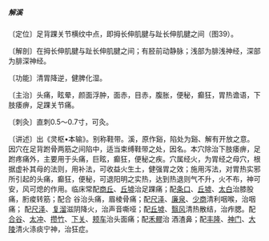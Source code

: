 ##### 解溪

〔定位〕足背踝关节横纹中点，即拇长伸肌腱与趾长伸肌腱之间（图39）。
 
〔解剖〕在拇长伸肌腱与趾长伸肌腱之间；有胫前动静脉；浅部为腓浅神经，深部为腓深神经。

〔功能〕清胃降逆，健脾化湿。

〔主治〕头痛，眩晕，颜面浮肿，面赤，目赤，腹胀，便秘，癫狂，胃热谵语，下肢痿痹，足踝关节痛。

〔刺灸〕直刺0.5〜0.7寸，可灸。

〔讲述〕出《灵枢•本输》。别称鞋带。溪，原作谿，陷处为谿、解有开放之意。因穴在足背跗骨两筋之间陷中，适当束缚鞋带之处，因名。本穴除治下肢痿痹，足跗疼痛外，主要用于头痛，巨眩，癫狂，便秘之疾。穴属经火，为胃经之母穴，根据虚补其母的法则，用补法，可收益火生土，健强胃之效；施用泻法，对胃热实邪所引起的头痛，癫狂，便秘，可退阳明之实热，达到热退则气不升，火不布，神可安，风可熄的作用。临床常配[商丘](https://www.gmzyjc.com/read/zjs/zjs3.1.4-6-0.0.1.3.5.md)、[丘墟](https://www.gmzyjc.com/read/zjs/zjs3.1.9-12-0.0.3.3.40.md)治足踝痛；配[条口](https://www.gmzyjc.com/read/zjs/zjs3.1.1-3-0.1.3.3.38.md)、[丘墟](https://www.gmzyjc.com/read/zjs/zjs3.1.9-12-0.0.3.3.40.md)、[太白](https://www.gmzyjc.com/read/zjs/zjs3.1.4-6-0.0.1.3.3.md)治膝股痛，胻痠转筋；配合 谷治头痛，眉棱骨痛；配[尺泽](https://www.gmzyjc.com/read/zjs/zjs3.1.1-3-0.1.1.3.5.md)、[廉泉](https://www.gmzyjc.com/read/zjs/zjs3.2.1-0.1.1.3.21.md)、[少商](https://www.gmzyjc.com/read/zjs/zjs3.1.1-3-0.1.1.3.10.1.md)清利咽喉，治咽痛； 配[尺泽](https://www.gmzyjc.com/read/zjs/zjs3.1.1-3-0.1.1.3.5.md)、[复溜](https://www.gmzyjc.com/read/zjs/zjs3.1.7-8-0.0.2.3.7.md)滋阴降火，治声音嘶哑；配[丘墟](https://www.gmzyjc.com/read/zjs/zjs3.1.9-12-0.0.3.3.40.md)、[翳风](https://www.gmzyjc.com/read/zjs/zjs3.1.9-12-0.0.2.3.17.md)清热散结，治痄腮。配[合谷](https://www.gmzyjc.com/read/zjs/zjs3.1.1-3-0.1.2.3.4.md)、[太冲](https://www.gmzyjc.com/read/zjs/zjs3.1.9-12-0.0.4.3.3.md)、[攒竹](https://www.gmzyjc.com/read/zjs/zjs3.1.7-8-0.0.1.3.2.md)、[下关](https://www.gmzyjc.com/read/zjs/zjs3.1.1-3-0.1.3.3.7.md)、[颊车](https://www.gmzyjc.com/read/zjs/zjs3.1.1-3-0.1.3.3.6.md)治头面痛；配[禾髎](https://www.gmzyjc.com/read/zjs/zjs3.1.1-3-0.1.2.3.19.md)治 酒渣鼻；配[丰隆](https://www.gmzyjc.com/read/zjs/zjs3.1.1-3-0.1.3.3.40.md)、[神门](https://www.gmzyjc.com/read/zjs/zjs3.1.4-6-0.0.2.3.7.md)、[大陵](https://www.gmzyjc.com/read/zjs/zjs3.1.9-12-0.0.1.3.7.md)清火涤痰宁神，治狂症。
